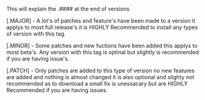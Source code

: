 This will explain the .#### at the end of versions

[.MAJOR] - A lot's of patches and feature's have been made to a version it applys to most full release's it is HIGHLY Recommended to install any types of version with this tag.

[.MINOR] - Some patches and new fuctions have been added this applys to most beta's. Any version with this tag is optinal but slightly is recommended if you are having issue's.

[.PATCH] - Only patches are added to this type of version no new features are added and nothing is almost changed it is also optional and slighty not recommended as to download a small fix is unessacary but are HIGHLY 
Recommended if you are having issues.

